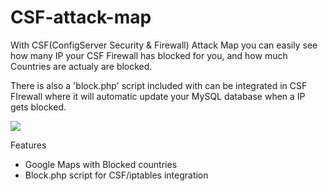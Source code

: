 # CSF-attack-map

With CSF(ConfigServer Security & Firewall) Attack Map you can easily see how many IP your CSF Firewall has blocked for you, and how much Countries are actualy are blocked.

There is also a 'block.php' script included with can be integrated in CSF FIrewall where it will automatic update your MySQL database when a IP gets blocked.

![](http://i.imgur.com/Zs1lyLK.png)

Features
- Google Maps with Blocked countries
- Block.php script for CSF/iptables integration
